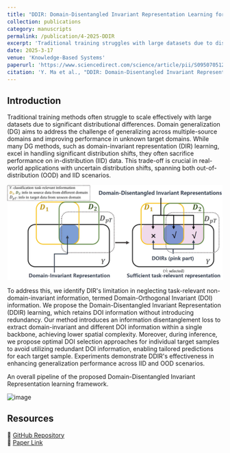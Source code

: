 ```yaml
---
title: "DDIR: Domain-Disentangled Invariant Representation Learning for Tailored Predictions"
collection: publications
category: manuscripts
permalink: /publication/4-2025-DDIR
excerpt: 'Traditional training struggles with large datasets due to distributional differences. Domain generalization (DG) methods, like DIR learning, perform well with domain shifts but often hurt in-distribution performance. We propose DDIR learning, which preserves domain-orthogonal invariant (DOI) information without redundancy. DDIR extracts domain-invariant and DOI features using a disentanglement loss, reducing complexity. During inference, it optimizes DOI selection for tailored predictions.'
date: 2025-3-17
venue: 'Knowledge-Based Systems'
paperurl: 'https://www.sciencedirect.com/science/article/pii/S0950705125004691'
citation: 'Y. Ma et al., "DDIR: Domain-Disentangled Invariant Representation Learning for Tailored Predictions," in Knowledge-Based Systems 2025.'
---
```


## Introduction
Traditional training methods often struggle to scale effectively with large datasets due to significant distributional differences. Domain generalization (DG) aims to address the challenge of generalizing across multiple-source domains and improving performance in unknown target domains. While many DG methods, such as domain-invariant representation (DIR) learning, excel in handling significant distribution shifts, they often sacrifice performance on in-distribution (IID) data. This trade-off is crucial in real-world applications with uncertain distribution shifts, spanning both out-of-distribution (OOD) and IID scenarios. 

![image](https://raw.githubusercontent.com/FByyyyuan/FByyyyuan.github.io/master/files/FB004.jpg)

To address this, we identify DIR's limitation in neglecting task-relevant non-domain-invariant information, termed Domain-Orthogonal Invariant (DOI) information. We propose the Domain-Disentangled Invariant Representation (DDIR) learning, which retains DOI information without introducing redundancy. Our method introduces an information disentanglement loss to extract domain-invariant and different DOI information within a single backbone, achieving lower spatial complexity. Moreover, during inference, we propose optimal DOI selection approaches for individual target samples to avoid utilizing redundant DOI information, enabling tailored predictions for each target sample. Experiments demonstrate DDIR's effectiveness in enhancing generalization performance across IID and OOD scenarios.


An overall pipeline of the proposed Domain-Disentangled Invariant Representation learning framework.

![image](/files/FB004-2.png)

## Resources 
🔗 [GitHub Repository](https://github.com/FByyyyuan/DDIR)  
📄 [Paper Link](https://www.sciencedirect.com/science/article/pii/S0950705125004691)  



